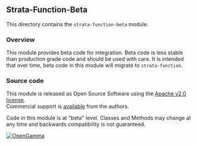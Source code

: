 Strata-Function-Beta
--------------------
This directory contains the `strata-function-beta` module.

### Overview

This module provides beta code for integration.
Beta code is less stable than production grade code and should be used with care.
It is intended that over time, beta code in this module will migrate to `strata-function`.


### Source code

This module is released as Open Source Software using the
[Apache v2.0 license](http://www.apache.org/licenses/LICENSE-2.0.html).  
Commercial support is [available](http://www.opengamma.com/) from the authors.

Code in this module is at "beta" level.
Classes and Methods may change at any time and backwards compatibility is not guaranteed.

[![OpenGamma](http://developers.opengamma.com/res/display/default/chrome/masthead_logo.png "OpenGamma")](http://developers.opengamma.com)
